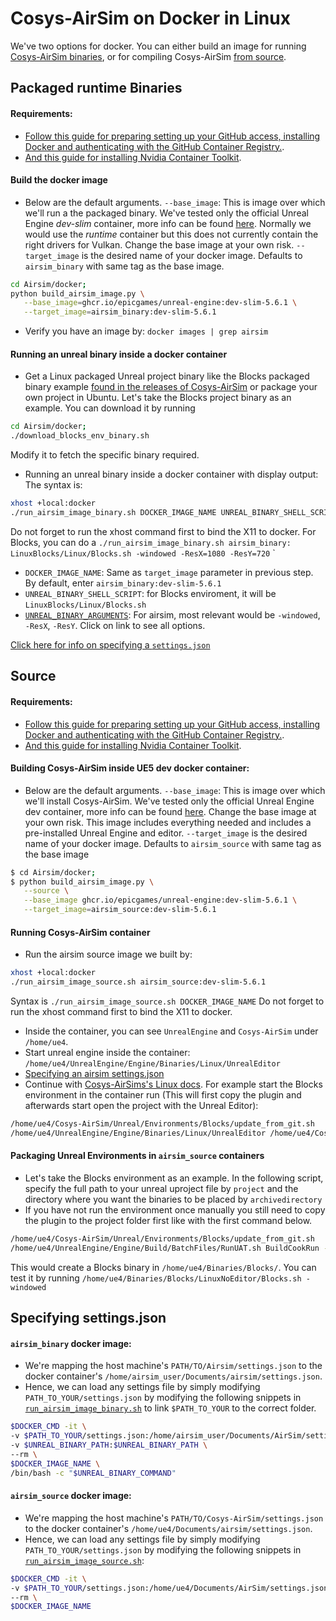 # Cosys-AirSim on Docker in Linux
We've two options for docker. You can either build an image for running [Cosys-AirSim binaries](#runtime-binaries), or for compiling Cosys-AirSim [from source](#source).

## Packaged runtime Binaries

#### Requirements:
 - [Follow this guide for preparing setting up your GitHub access, installing Docker and authenticating with the GitHub Container Registry.](https://dev.epicgames.com/documentation/en-us/unreal-engine/quick-start-guide-for-using-container-images-in-unreal-engine).
 - [And this guide for installing Nvidia Container Toolkit](https://docs.nvidia.com/datacenter/cloud-native/container-toolkit/latest/install-guide.html).
 
#### Build the docker image
- Below are the default arguments.
  `--base_image`: This is image over which we'll run a the packaged binary. We've tested only the official Unreal Engine _dev-slim_ container, more info can be found [here](https://dev.epicgames.com/documentation/en-us/unreal-engine/overview-of-containers-in-unreal-engine). Normally we would use the _runtime_ container but this does not currently contain the right drivers for Vulkan.  Change the base image at your own risk.
   `--target_image` is the desired name of your docker image.
   Defaults to `airsim_binary` with same tag as the base image.

```bash
cd Airsim/docker;
python build_airsim_image.py \
   --base_image=ghcr.io/epicgames/unreal-engine:dev-slim-5.6.1 \
   --target_image=airsim_binary:dev-slim-5.6.1
```

- Verify you have an image by:
 `docker images | grep airsim`

#### Running an unreal binary inside a docker container
- Get a Linux packaged Unreal project binary like the Blocks packaged binary example [found in the releases of Cosys-AirSim](https://github.com/Cosys-Lab/Cosys-AirSim/releases) or package your own project in Ubuntu.
Let's take the Blocks project binary as an example.
You can download it by running

```bash
cd Airsim/docker;
./download_blocks_env_binary.sh
```

Modify it to fetch the specific binary required.

- Running an unreal binary inside a docker container with display output:
  The syntax is:

```bash
xhost +local:docker
./run_airsim_image_binary.sh DOCKER_IMAGE_NAME UNREAL_BINARY_SHELL_SCRIPT UNREAL_BINARY_ARGUMENTS
```

   Do not forget to run the xhost command first to bind the X11 to docker.
   For Blocks, you can do a `./run_airsim_image_binary.sh airsim_binary: LinuxBlocks/Linux/Blocks.sh -windowed -ResX=1080 -ResY=720`
`

   * `DOCKER_IMAGE_NAME`: Same as `target_image` parameter in previous step. By default, enter `airsim_binary:dev-slim-5.6.1`
   * `UNREAL_BINARY_SHELL_SCRIPT`: for Blocks enviroment, it will be `LinuxBlocks/Linux/Blocks.sh`
   * [`UNREAL_BINARY_ARGUMENTS`](https://docs.unrealengine.com/en-us/Programming/Basics/CommandLineArguments):
      For airsim, most relevant would be `-windowed`, `-ResX`, `-ResY`. Click on link to see all options.

[Click here for info on specifying a `settings.json`](#specifying-settingsjson)

## Source
#### Requirements:
 - [Follow this guide for preparing setting up your GitHub access, installing Docker and authenticating with the GitHub Container Registry.](https://dev.epicgames.com/documentation/en-us/unreal-engine/quick-start-guide-for-using-container-images-in-unreal-engine).
 - [And this guide for installing Nvidia Container Toolkit](https://docs.nvidia.com/datacenter/cloud-native/container-toolkit/latest/install-guide.html).

#### Building Cosys-AirSim inside UE5 dev docker container:
- Below are the default arguments.
  `--base_image`: This is image over which we'll install Cosys-AirSim. We've tested only the official Unreal Engine dev container, more info can be found [here](https://dev.epicgames.com/documentation/en-us/unreal-engine/overview-of-containers-in-unreal-engine). Change the base image at your own risk. This image includes everything needed and includes a pre-installed Unreal Engine and editor. 
   `--target_image` is the desired name of your docker image.
   Defaults to `airsim_source` with same tag as the base image

```bash
$ cd Airsim/docker;
$ python build_airsim_image.py \
   --source \
   --base_image ghcr.io/epicgames/unreal-engine:dev-slim-5.6.1 \
   --target_image=airsim_source:dev-slim-5.6.1
```

#### Running Cosys-AirSim container
* Run the airsim source image we built by:

```bash
xhost +local:docker
./run_airsim_image_source.sh airsim_source:dev-slim-5.6.1
```

   Syntax is `./run_airsim_image_source.sh DOCKER_IMAGE_NAME`
   Do not forget to run the xhost command first to bind the X11 to docker.

* Inside the container, you can see `UnrealEngine` and `Cosys-AirSim` under `/home/ue4`.
* Start unreal engine inside the container:
   `/home/ue4/UnrealEngine/Engine/Binaries/Linux/UnrealEditor`
* [Specifying an airsim settings.json](#specifying-settingsjson)
* Continue with [Cosys-AirSims's Linux docs](install_linux.md#build-unreal-environment).
  For example start the Blocks environment in the container run (This will first copy the plugin and afterwards start open the project with the Unreal Editor):
```bash
/home/ue4/Cosys-AirSim/Unreal/Environments/Blocks/update_from_git.sh
/home/ue4/UnrealEngine/Engine/Binaries/Linux/UnrealEditor /home/ue4/Cosys-AirSim/Unreal/Environments/Blocks/Blocks.uproject
```

#### Packaging Unreal Environments in `airsim_source` containers
* Let's take the Blocks environment as an example.
    In the following script, specify the full path to your unreal uproject file by `project` and the directory where you want the binaries to be placed by `archivedirectory`
* If you have not run the environment once manually you still need to copy the plugin to the project folder first like with the first command below. 
```bash
/home/ue4/Cosys-AirSim/Unreal/Environments/Blocks/update_from_git.sh
/home/ue4/UnrealEngine/Engine/Build/BatchFiles/RunUAT.sh BuildCookRun -nop4 -utf8output -nocompileeditor -skipbuildeditor -cook -project=/home/ue4/Cosys-AirSim/Unreal/Environments/Blocks/Blocks.uproject -target=Blocks -platform=Linux -installed -stage -archive -package -build -pak -iostore -compressed -prereqs -archivedirectory=/home/ue4/Binaries/Blocks/ -clientconfig=Development -nocompile -nocompileuat
```

This would create a Blocks binary in `/home/ue4/Binaries/Blocks/`.
You can test it by running `/home/ue4/Binaries/Blocks/LinuxNoEditor/Blocks.sh -windowed`

## Specifying settings.json
#### `airsim_binary` docker image:
  - We're mapping the host machine's `PATH/TO/Airsim/settings.json` to the docker container's `/home/airsim_user/Documents/airsim/settings.json`.
  - Hence, we can load any settings file by simply modifying `PATH_TO_YOUR/settings.json` by modifying the following snippets in [`run_airsim_image_binary.sh`](https://github.com/Cosys-Lab/Cosys-AirSim/blob/main/docker/run_airsim_image_binary.sh) to link `$PATH_TO_YOUR` to the correct folder. 

```sh
$DOCKER_CMD -it \
-v $PATH_TO_YOUR/settings.json:/home/airsim_user/Documents/AirSim/settings.json \
-v $UNREAL_BINARY_PATH:$UNREAL_BINARY_PATH \
--rm \
$DOCKER_IMAGE_NAME \
/bin/bash -c "$UNREAL_BINARY_COMMAND"
```

####  `airsim_source` docker image:

  * We're mapping the host machine's `PATH/TO/Cosys-AirSim/settings.json` to the docker container's `/home/ue4/Documents/airsim/settings.json`.
  * Hence, we can load any settings file by simply modifying `PATH_TO_YOUR/settings.json` by modifying the following snippets in [`run_airsim_image_source.sh`](https://github.com/Cosys-Lab/Cosys-AirSim/blob/main/docker/run_airsim_image_source.sh):

```sh
$DOCKER_CMD -it \
-v $PATH_TO_YOUR/settings.json:/home/ue4/Documents/AirSim/settings.json \   
--rm \
$DOCKER_IMAGE_NAME
```
